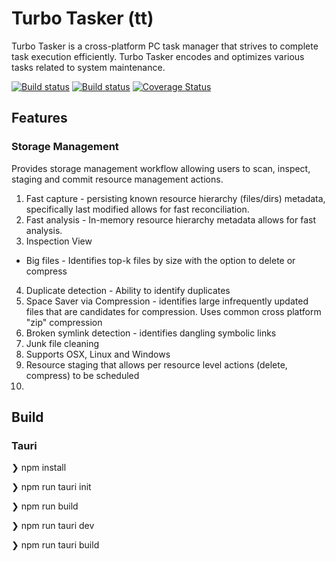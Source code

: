 # Turbo Tasker (tt)

Turbo Tasker is a cross-platform PC task manager that strives to complete task execution efficiently.  Turbo Tasker encodes and optimizes various tasks related to system maintenance.


[![Build status](https://github.com/toaler/turbo-tasker/actions/workflows/rust.yml/badge.svg)](https://github.com/toaler/turbo-tasker/actions)
[![Build status](https://github.com/toaler/turbo-tasker/actions/workflows/rust-clippy.yml/badge.svg)](https://github.com/toaler/turbo-tasker/actions)
[![Coverage Status](https://coveralls.io/repos/github/toaler/turbo-tasker/badge.svg?branch=main)](https://coveralls.io/github/toaler/turbo-tasker?branch=main)

## Features

### Storage Management 

Provides storage management workflow allowing users to scan, inspect, staging and commit resource management actions.

1. Fast capture - persisting known resource hierarchy (files/dirs) metadata, specifically last modified allows for fast reconciliation.
2. Fast analysis - In-memory resource hierarchy metadata allows for fast analysis. 
3. Inspection View
- Big files - Identifies top-k files by size with the option to delete or compress
4. Duplicate detection - Ability to identify duplicates
5. Space Saver via Compression - identifies large infrequently updated files that are candidates for compression. Uses common cross platform "zip" compression 
6. Broken symlink detection - identifies dangling symbolic links
7. Junk file cleaning
8. Supports OSX, Linux and Windows
9. Resource staging that allows per resource level actions (delete, compress) to be scheduled
10. 


## Build

### Tauri

<p>❯ npm install 
<p>❯ npm run tauri init
<p>❯ npm run build
<p>❯ npm run tauri dev
<p>❯ npm run tauri build